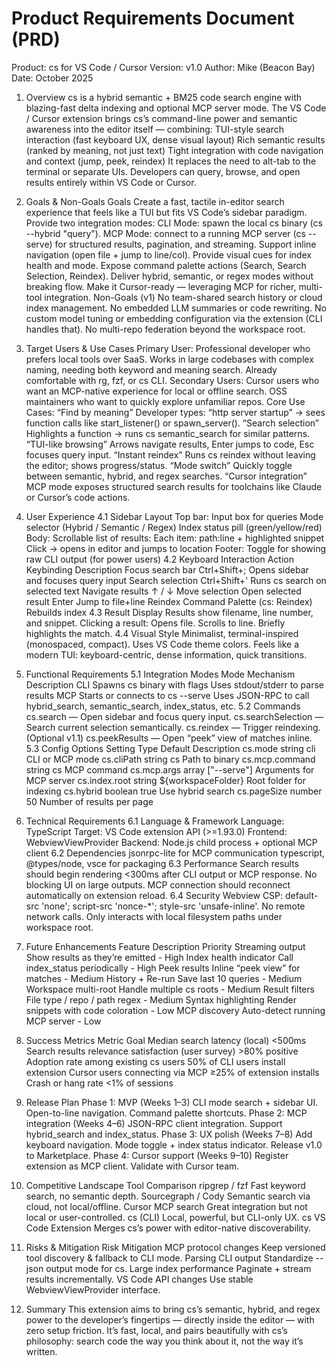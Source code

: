 # Product Requirements Document (PRD)

Product: cs for VS Code / Cursor
Version: v1.0
Author: Mike (Beacon Bay)
Date: October 2025

1. Overview
cs is a hybrid semantic + BM25 code search engine with blazing-fast delta indexing and optional MCP server mode.
The VS Code / Cursor extension brings cs’s command-line power and semantic awareness into the editor itself — combining:
TUI-style search interaction (fast keyboard UX, dense visual layout)
Rich semantic results (ranked by meaning, not just text)
Tight integration with code navigation and context (jump, peek, reindex)
It replaces the need to alt-tab to the terminal or separate UIs. Developers can query, browse, and open results entirely within VS Code or Cursor.

2. Goals & Non-Goals
Goals
Create a fast, tactile in-editor search experience that feels like a TUI but fits VS Code’s sidebar paradigm.
Provide two integration modes:
CLI Mode: spawn the local cs binary (cs --hybrid "query").
MCP Mode: connect to a running MCP server (cs --serve) for structured results, pagination, and streaming.
Support inline navigation (open file + jump to line/col).
Provide visual cues for index health and mode.
Expose command palette actions (Search, Search Selection, Reindex).
Deliver hybrid, semantic, or regex modes without breaking flow.
Make it Cursor-ready — leveraging MCP for richer, multi-tool integration.
Non-Goals (v1)
No team-shared search history or cloud index management.
No embedded LLM summaries or code rewriting.
No custom model tuning or embedding configuration via the extension (CLI handles that).
No multi-repo federation beyond the workspace root.

3. Target Users & Use Cases
Primary User:
Professional developer who prefers local tools over SaaS.
Works in large codebases with complex naming, needing both keyword and meaning search.
Already comfortable with rg, fzf, or cs CLI.
Secondary Users:
Cursor users who want an MCP-native experience for local or offline search.
OSS maintainers who want to quickly explore unfamiliar repos.
Core Use Cases:
“Find by meaning”
Developer types: “http server startup” → sees function calls like start_listener() or spawn_server().
“Search selection”
Highlights a function → runs cs semantic_search for similar patterns.
“TUI-like browsing”
Arrows navigate results, Enter jumps to code, Esc focuses query input.
“Instant reindex”
Runs cs reindex without leaving the editor; shows progress/status.
“Mode switch”
Quickly toggle between semantic, hybrid, and regex searches.
“Cursor integration”
MCP mode exposes structured search results for toolchains like Claude or Cursor’s code actions.

4. User Experience
4.1 Sidebar Layout
Top bar:
Input box for queries
Mode selector (Hybrid / Semantic / Regex)
Index status pill (green/yellow/red)
Body:
Scrollable list of results:
Each item: path:line + highlighted snippet
Click → opens in editor and jumps to location
Footer:
Toggle for showing raw CLI output (for power users)
4.2 Keyboard Interaction
Action Keybinding Description
Focus search bar Ctrl+Shift+; Opens sidebar and focuses query input
Search selection Ctrl+Shift+' Runs cs search on selected text
Navigate results ↑ / ↓ Move selection
Open selected result Enter Jump to file+line
Reindex Command Palette (cs: Reindex) Rebuilds index
4.3 Result Display
Results show filename, line number, and snippet.
Clicking a result:
Opens file.
Scrolls to line.
Briefly highlights the match.
4.4 Visual Style
Minimalist, terminal-inspired (monospaced, compact).
Uses VS Code theme colors.
Feels like a modern TUI: keyboard-centric, dense information, quick transitions.

5. Functional Requirements
5.1 Integration Modes
Mode Mechanism Description
CLI Spawns cs binary with flags Uses stdout/stderr to parse results
MCP Starts or connects to cs --serve Uses JSON-RPC to call hybrid_search, semantic_search, index_status, etc.
5.2 Commands
cs.search — Open sidebar and focus query input.
cs.searchSelection — Search current selection semantically.
cs.reindex — Trigger reindexing.
(Optional v1.1) cs.peekResults — Open “peek” view of matches inline.
5.3 Config Options
Setting Type Default Description
cs.mode string cli CLI or MCP mode
cs.cliPath string cs Path to binary
cs.mcp.command string cs MCP command
cs.mcp.args array [\"--serve\"] Arguments for MCP server
cs.index.root string ${workspaceFolder} Root folder for indexing
cs.hybrid boolean true Use hybrid search
cs.pageSize number 50 Number of results per page

6. Technical Requirements
6.1 Language & Framework
Language: TypeScript
Target: VS Code extension API (>=1.93.0)
Frontend: WebviewViewProvider
Backend: Node.js child process + optional MCP client
6.2 Dependencies
jsonrpc-lite for MCP communication
typescript, @types/node, vsce for packaging
6.3 Performance
Search results should begin rendering <300ms after CLI output or MCP response.
No blocking UI on large outputs.
MCP connection should reconnect automatically on extension reload.
6.4 Security
Webview CSP: default-src 'none'; script-src 'nonce-*'; style-src 'unsafe-inline'.
No remote network calls.
Only interacts with local filesystem paths under workspace root.

7. Future Enhancements
Feature Description Priority
Streaming output Show results as they’re emitted - High
Index health indicator Call index_status periodically - High
Peek results Inline “peek view” for matches - Medium
History + Re-run Save last 10 queries - Medium
Workspace multi-root Handle multiple cs roots - Medium
Result filters File type / repo / path regex - Medium
Syntax highlighting Render snippets with code coloration - Low
MCP discovery Auto-detect running MCP server - Low

8. Success Metrics
Metric Goal
Median search latency (local) <500ms
Search results relevance satisfaction (user survey) >80% positive
Adoption rate among existing cs users 50% of CLI users install extension
Cursor users connecting via MCP ≥25% of extension installs
Crash or hang rate <1% of sessions

9. Release Plan
Phase 1: MVP (Weeks 1–3)
CLI mode search + sidebar UI.
Open-to-line navigation.
Command palette shortcuts.
Phase 2: MCP integration (Weeks 4–6)
JSON-RPC client integration.
Support hybrid_search and index_status.
Phase 3: UX polish (Weeks 7–8)
Add keyboard navigation.
Mode toggle + index status indicator.
Release v1.0 to Marketplace.
Phase 4: Cursor support (Weeks 9–10)
Register extension as MCP client.
Validate with Cursor team.

10. Competitive Landscape
Tool Comparison
ripgrep / fzf Fast keyword search, no semantic depth.
Sourcegraph / Cody Semantic search via cloud, not local/offline.
Cursor MCP search Great integration but not local or user-controlled.
cs (CLI) Local, powerful, but CLI-only UX.
cs VS Code Extension Merges cs’s power with editor-native discoverability.

11. Risks & Mitigation
Risk Mitigation
MCP protocol changes Keep versioned tool discovery & fallback to CLI mode.
Parsing CLI output Standardize --json output mode for cs.
Large index performance Paginate + stream results incrementally.
VS Code API changes Use stable WebviewViewProvider interface.
12. Summary
This extension aims to bring cs’s semantic, hybrid, and regex power to the developer’s fingertips — directly inside the editor — with zero setup friction.
It’s fast, local, and pairs beautifully with cs’s philosophy: search code the way you think about it, not the way it’s written.
